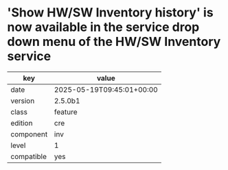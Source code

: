 [//]: # (werk v2)
# 'Show HW/SW Inventory history' is now available in the service drop down menu of the HW/SW Inventory service

key        | value
---------- | ---
date       | 2025-05-19T09:45:01+00:00
version    | 2.5.0b1
class      | feature
edition    | cre
component  | inv
level      | 1
compatible | yes


